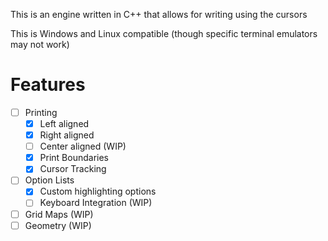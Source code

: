 This is an engine written in C++ that allows for writing using the cursors

This is Windows and Linux compatible (though specific terminal emulators may not work)

# Features
- [ ] Printing
  - [X] Left aligned
  - [X] Right aligned
  - [ ] Center aligned (WIP)
  - [X] Print Boundaries
  - [X] Cursor Tracking
- [ ] Option Lists
  - [X] Custom highlighting options
  - [ ] Keyboard Integration (WIP)
- [ ] Grid Maps (WIP)
- [ ] Geometry (WIP)
